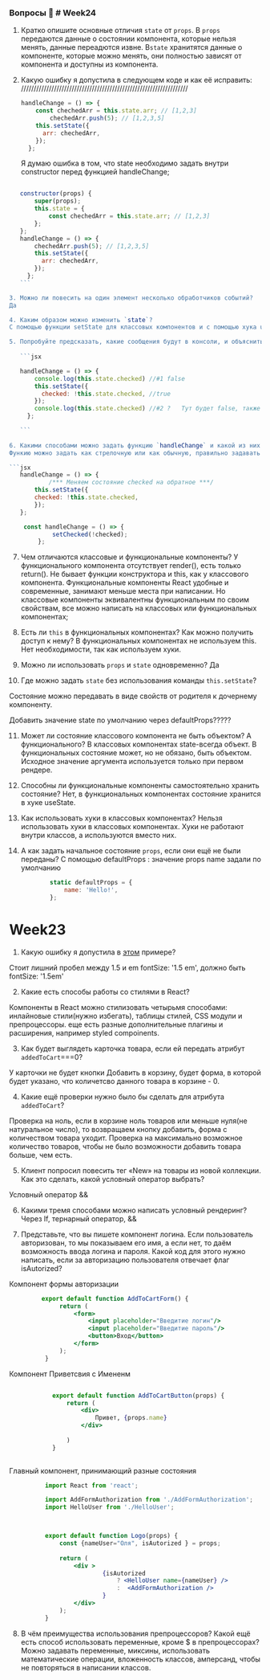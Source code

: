 ### Вопросы 💎 # Week24

1. Кратко опишите основные отличия `state` от `props`. 
В `props` передаются данные о состоянии компонента, которые нельзя менять, данные переадются извне.
В`state` хранитятся  данные о компоненте, которые можно менять, они полностью зависят от компонента и доступны из компонента.



2. Какую ошибку я допустила в следующем коде и как её исправить: //////////////////////////////////////////////////////////////////
    
    ```jsx
    handleChange = () => {
        const chechedArr = this.state.arr; // [1,2,3] 
    		chechedArr.push(5); // [1,2,3,5] 
        this.setState({
          arr: chechedArr,
        });
      };
    ```
    Я думаю ошибка в том, что state необходимо задать внутри constructor перед  функцией handleChange;

 ```jsx

    constructor(props) {
        super(props);
        this.state = {
            const chechedArr = this.state.arr; // [1,2,3]
        };
    };
    handleChange = () => {
    	chechedArr.push(5); // [1,2,3,5] 
        this.setState({
          arr: chechedArr,
        });
      };
    ```

3. Можно ли повесить на один элемент несколько обработчиков событий?
Да

4. Каким образом можно изменить `state`?
С помощью функции setState для классовых компонентов и с помощью хука useState для функциональных компонентов

5. Попробуйте предсказать, какие сообщения будут в консоли, и объяснить результат:
    
    ```jsx

    handleChange = () => {
        console.log(this.state.checked) //#1 false 
        this.setState({
          checked: !this.state.checked, //true
        });
        console.log(this.state.checked) //#2 ?   Тут будет false, также как в первом случае, так как setState асинхронная функция и будет выполнятся после console.log #1 и #2
      };  

    ```
    
6. Какими способами можно задать функцию `handleChange` и какой из них является самым правильным?
Функию можно задать как стрелочную или как обычную, правильно задавать как стрелочную:

```jsx
    handleChange = () => {
            /*** Меняем состояние checked на обратное ***/
        this.setState({
        checked: !this.state.checked,
        });
    };
```

```jsx
    const handleChange = () => {
            setChecked(!checked);
        };

```

7. Чем отличаются классовые и функциональные компоненты?
У функционального компонента отсутствует render(), есть только return(). Не бывает функции конструктора и this, как у классового компонента.
Функциональные компоненты React удобные и современные, занимают меньше места при написании. Но классовые компоненты эквивалентны функциональным по своим свойствам, все можно написать на классовых или функциональных компонентах;

8. Есть ли `this` в функциональных компонентах? Как можно получить доступ к нему?
В функциональных компонентах не используем this. Нет необходимости, так как используем хуки.

9. Можно ли использовать `props` и `state` одновременно?
Да

10. Где можно задать `state` без использования команды `this.setState`?

Состояние можно передавать в виде свойств от родителя к дочернему компоненту.

Добавить значение state по умолчанию через defaultProps?????

11. Может ли состояние классового компонента не быть объектом? А функционального?
В классовых компонентах state-всегда объект. В функциональных состояние может, но не обязано, быть объектом. Исходное значение аргумента используется только при первом рендере.

12. Способны ли функциональные компоненты самостоятельно хранить состояние?
Нет, в функциональных компонентах состояние хранится в хуке useState.

13. Как использовать хуки в классовых компонентах?
Нельзя использовать хуки в классовых компонентах.
Хуки не работают внутри классов, а используются вместо них.

14. А как задать начальное состояние `props`, если они ещё не были переданы? 
С помощью defaultProps : значение props name задали по умолчанию

    ```jsx
            static defaultProps = {
                name: 'Hello!',
            };
    ```












# Week23
1. Какую ошибку я допустила в [этом](https://www.notion.so/23-CSS-React-d4b0b61bb697459aacb1681ba2764440?pvs=21) примере?  

Стоит лишний пробел между 1.5 и em 
	fontSize: '1.5 em',
    должно быть 	fontSize: '1.5em'

2. Какие есть способы работы со стилями в React?

Компоненты в React можно стилизовать четырьмя способами: инлайновые стили(нужно избегать), таблицы стилей, CSS модули и препроцессоры. еще есть разные дополнительные плагины и расширения, например styled compoinents.

3. Как будет выглядеть карточка товара, если ей передать атрибут `addedToCart`===0?

У карточки не будет кнопки Добавить в корзину, будет форма, в которой будет указано, что количетсво данного товара в корзине - 0.

4. Какие ещё проверки нужно было бы сделать для атрибута `addedToCart`?

Проверка на ноль, если в корзине ноль товаров или меньше нуля(не натуральное число), то возвращаем кнопку добавить, форма с количеством товара уходит.
Проверка на максимально возможное количество товаров, чтобы не было возможности добавить товара больше, чем есть.

5. Клиент попросил повесить тег «New» на товары из новой коллекции. Как это сделать, какой условный оператор выбрать?

Условный оператор &&

6. Какими тремя способами можно написать условный рендеринг? 
Через If, тернарный оператор, &&

7. Представьте, что вы пишете компонент логина. Если пользователь авторизован, то мы показываем его имя, а если нет, то даём возможность ввода логина и пароля. Какой код для этого нужно написать, если за авторизацию пользователя отвечает флаг isAutorized?

Компонент формы авторизации
  ```jsx
           export default function AddToCartForm() {
                return (
                    <form>
                        <input placeholder="Введитие логин"/>
                        <input placeholder="Введитие пароль"/>
                        <button>Вход</button>
                    </form>
                );
            }
```


Компонент Приветсвия с Имененм
```jsx

            export default function AddToCartButton(props) {
                return (
                    <div>
                        Привет, {props.name}
                    </div>
            
                )
            }
                                 
  ``` 


  
Главный компонент, принимающий разные состояния
  ```jsx
            import React from 'react';

            import AddFormAuthorization from './AddFormAuthorization';
            import HelloUser from './HelloUser';



            export default function Logo(props) {
                const {nameUser="Оля", isAutorized } = props;
                
                return (
                    <div >
                            {isAutorized 
                                ? <HelloUser name={nameUser} />
                                :  <AddFormAuthorization />
                            }
                    </div>
                );
            }
```


8. В чём преимущества использования препроцессоров? Какой ещё есть способ использовать переменные, кроме $ в препроцессорах?
Можно задавать переменные, миксины, использовать математические операции, вложенность классов, амперсанд, чтобы не повторяться в написании классов.
